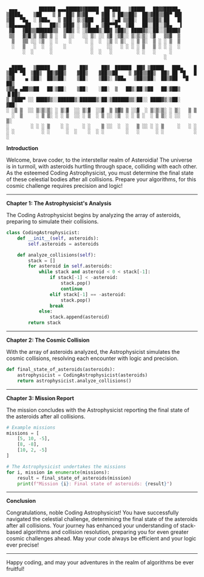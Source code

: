 ```

 ▄▄▄        ██████ ▄▄▄█████▓▓█████  ██▀███   ▒█████   ██▓▓█████▄
▒████▄    ▒██    ▒ ▓  ██▒ ▓▒▓█   ▀ ▓██ ▒ ██▒▒██▒  ██▒▓██▒▒██▀ ██▌
▒██  ▀█▄  ░ ▓██▄   ▒ ▓██░ ▒░▒███   ▓██ ░▄█ ▒▒██░  ██▒▒██▒░██   █▌
░██▄▄▄▄██   ▒   ██▒░ ▓██▓ ░ ▒▓█  ▄ ▒██▀▀█▄  ▒██   ██░░██░░▓█▄   ▌
 ▓█   ▓██▒▒██████▒▒  ▒██▒ ░ ░▒████▒░██▓ ▒██▒░ ████▓▒░░██░░▒████▓
 ▒▒   ▓▒█░▒ ▒▓▒ ▒ ░  ▒ ░░   ░░ ▒░ ░░ ▒▓ ░▒▓░░ ▒░▒░▒░ ░▓   ▒▒▓  ▒
  ▒   ▒▒ ░░ ░▒  ░ ░    ░     ░ ░  ░  ░▒ ░ ▒░  ░ ▒ ▒░  ▒ ░ ░ ▒  ▒
  ░   ▒   ░  ░  ░    ░         ░     ░░   ░ ░ ░ ░ ▒   ▒ ░ ░ ░  ░
      ░  ░      ░              ░  ░   ░         ░ ░   ░     ░
                                                          ░

 ▄████▄   ▒█████   ██▓     ██▓     ██▓  ██████  ██▓ ▒█████   ███▄    █
▒██▀ ▀█  ▒██▒  ██▒▓██▒    ▓██▒    ▓██▒▒██    ▒ ▓██▒▒██▒  ██▒ ██ ▀█   █
▒▓█    ▄ ▒██░  ██▒▒██░    ▒██░    ▒██▒░ ▓██▄   ▒██▒▒██░  ██▒▓██  ▀█ ██▒
▒▓▓▄ ▄██▒▒██   ██░▒██░    ▒██░    ░██░  ▒   ██▒░██░▒██   ██░▓██▒  ▐▌██▒
▒ ▓███▀ ░░ ████▓▒░░██████▒░██████▒░██░▒██████▒▒░██░░ ████▓▒░▒██░   ▓██░
░ ░▒ ▒  ░░ ▒░▒░▒░ ░ ▒░▓  ░░ ▒░▓  ░░▓  ▒ ▒▓▒ ▒ ░░▓  ░ ▒░▒░▒░ ░ ▒░   ▒ ▒
  ░  ▒     ░ ▒ ▒░ ░ ░ ▒  ░░ ░ ▒  ░ ▒ ░░ ░▒  ░ ░ ▒ ░  ░ ▒ ▒░ ░ ░░   ░ ▒░
░        ░ ░ ░ ▒    ░ ░     ░ ░    ▒ ░░  ░  ░   ▒ ░░ ░ ░ ▒     ░   ░ ░
░ ░          ░ ░      ░  ░    ░  ░ ░        ░   ░      ░ ░           ░
░

```

**Introduction**

Welcome, brave coder, to the interstellar realm of Asteroidia! The universe is in turmoil, with asteroids hurtling through space, colliding with each other. As the esteemed Coding Astrophysicist, you must determine the final state of these celestial bodies after all collisions. Prepare your algorithms, for this cosmic challenge requires precision and logic!

---

**Chapter 1: The Astrophysicist's Analysis**

The Coding Astrophysicist begins by analyzing the array of asteroids, preparing to simulate their collisions.

```python
class CodingAstrophysicist:
    def __init__(self, asteroids):
        self.asteroids = asteroids

    def analyze_collisions(self):
        stack = []
        for asteroid in self.asteroids:
            while stack and asteroid < 0 < stack[-1]:
                if stack[-1] < -asteroid:
                    stack.pop()
                    continue
                elif stack[-1] == -asteroid:
                    stack.pop()
                break
            else:
                stack.append(asteroid)
        return stack
```

---

**Chapter 2: The Cosmic Collision**

With the array of asteroids analyzed, the Astrophysicist simulates the cosmic collisions, resolving each encounter with logic and precision.

```python
def final_state_of_asteroids(asteroids):
    astrophysicist = CodingAstrophysicist(asteroids)
    return astrophysicist.analyze_collisions()
```

---

**Chapter 3: Mission Report**

The mission concludes with the Astrophysicist reporting the final state of the asteroids after all collisions.

```python
# Example missions
missions = [
    [5, 10, -5],
    [8, -8],
    [10, 2, -5]
]

# The Astrophysicist undertakes the missions
for i, mission in enumerate(missions):
    result = final_state_of_asteroids(mission)
    print(f"Mission {i}: Final state of asteroids: {result}")
```

---

**Conclusion**

Congratulations, noble Coding Astrophysicist! You have successfully navigated the celestial challenge, determining the final state of the asteroids after all collisions. Your journey has enhanced your understanding of stack-based algorithms and collision resolution, preparing you for even greater cosmic challenges ahead. May your code always be efficient and your logic ever precise!

---

Happy coding, and may your adventures in the realm of algorithms be ever fruitful!
